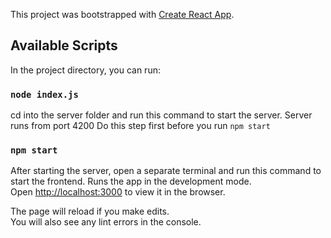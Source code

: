 This project was bootstrapped with [Create React App](https://github.com/facebook/create-react-app).

## Available Scripts

In the project directory, you can run:

### `node index.js`

cd into the server folder and run this command to start the server.
Server runs from port 4200
Do this step first before you run `npm start`

### `npm start`

After starting the server, open a separate terminal and run this command to start the frontend.
Runs the app in the development mode.<br>
Open [http://localhost:3000](http://localhost:3000) to view it in the browser.

The page will reload if you make edits.<br>
You will also see any lint errors in the console.